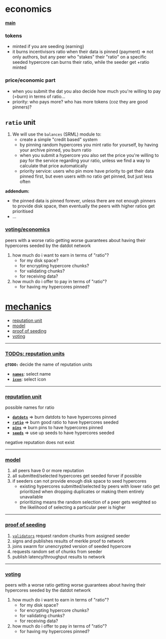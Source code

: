 # economics
**[main](./README.md)**


### tokens
- minted if you are seeding (earning)
- it burns incentivisors ratio when their data is pinned (payment)
 => not only authors, but any peer who "stakes" their "ratio" on a specific seeded hypercore can burns their ratio, while the seeder get +ratio minted

### price/economic part
- when you submit the dat you also decide how much you're willing to pay
 (=burn) in terms of ratio...
- priority: who pays more? who has more tokens (coz they are good pinners)?


## `ratio` unit
1. We will use the `balances` (SRML) module to:
    * create a simple "credit based" system
    * by pinning random hypercores you mint ratio for yourself, by having your archive pinned, you burn ratio
    * when you submit a hypercore you also set the price you're willing to pay for the service
 regarding your ratio, unless we find a way to calculate that price automatically
    * priority service: users who pin more have priority to get their data pinned first, but even users with no ratio get pinned, but just less often

**addendum:**
* the pinned data is pinned forever, unless there are not enough pinners to provide disk space, then eventually the peers with higher ratios get prioritised
* ...

### [voting/economics](#/3)
<!-- economics/pricing -->
peers with a worse ratio getting worse guarantees about having their hypercores seeded by the datdot network

1. how much do i want to earn in terms of "ratio"?
    * for my disk space?
    * for encrypting hypercore chunks?
    * for validating chunks?
    * for receiving data?
3. how much do i offer to pay in terms of "ratio"?
    * for having my hypercores pinned?
<!--     * when you submit a hypercore you also set the price you're willing to pay for the service regarding your ratio, unless we find a way to calculate that price automatically-->























# [mechanics](#/0)
* [reputation unit](#/3/2)
* [model](#/3/3)
* [proof of seeding](#/3/4)
* [voting](#/3/4)

----

### [TODOs: reputation units](#/3)
**`@TODO:`** decide the name of reputation units
* [**`names`**](#/3/3): select name
* [**`icon`**](#/3/3): select icon

----

### [reputation unit](#/3)
possible names for ratio
* [**`datdots`**](#) => burn datdots to have hypercores pinned
* [**`ratio`**](#) => burn good ratio to have hypercores seeded
* [**`pins`**](#) => burn pins to have hypercores pinned
* [**`seeds`**](#) => use up seeds to have hypercores seeded

negative reputation does not exist

----

### [model](#/3)

1. all peers have 0 or more reputation
2. all submitted/selected hypercores get seeded forver if possible
3. if seeders can not provide enough disk space to seed hypercores
    * existing hypercores submitted/selected by peers with lower ratio get prioritized when dropping duplicates or making them entirely unavailable
    * prioritizing means the random selection of a peer gets weighted so the likelihood of selecting a particular peer is higher

----

### [proof of seeding](#/3)
1. [`validators`](#/2/7) request random chunks from assigned seeder
2. signs and publishes results of merkle proof to network
3. joins swarm for unencrypted version of seeded hypercore
4. requests random set of chunks from seeder
5. publish latency/throughput results to network

----

### [voting](#/3)
<!-- economics/pricing -->
peers with a worse ratio getting worse guarantees about having their hypercores seeded by the datdot network

1. how much do i want to earn in terms of "ratio"?
    * for my disk space?
    * for encrypting hypercore chunks?
    * for validating chunks?
    * for receiving data?
3. how much do i offer to pay in terms of "ratio"?
    * for having my hypercores pinned?
<!--     * when you submit a hypercore you also set the price you're willing to pay for the service regarding your ratio, unless we find a way to calculate that price automatically-->

